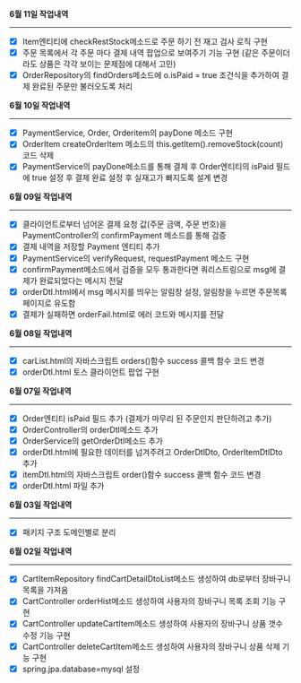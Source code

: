 **6월 11일 작업내역**

---

- [x] Item엔티티에 checkRestStock메소드로 주문 하기 전 재고 검사 로직 구현
- [x] 주문 목록에서 각 주문 마다 결제 내역 팝업으로 보여주기 기능 구현 (같은 주문이더라도 상품은 각각 보이는 문제점에 대해서 고민)
- [x] OrderRepository의 findOrders메소드에 o.isPaid = true 조건식을 추가하여 결제 완료된 주문만 불러오도록 처리

**6월 10일 작업내역**

---

- [x] PaymentService, Order, Orderitem의 payDone 메소드 구현
- [x] OrderItem createOrderItem 메소드의 this.getItem().removeStock(count) 코드 삭제 
- [x] PaymentService의 payDone메소드를 통해 결제 후 Order엔티티의 isPaid 필드에 true 설정 후 결제 완료 설정 후 실재고가 빠지도록 설계 변경

**6월 09일 작업내역**

---

- [x] 클라이언트로부터 넘어온 결제 요청 값(주문 금액, 주문 번호)을 PaymentController의 confirmPayment 메소드를 통해 검증
- [x] 결제 내역을 저장할 Payment 엔티티 추가
- [x] PaymentService의 verifyRequest, requestPayment 메소드 구현
- [x] confirmPayment메소드에서 검증을 모두 통과한다면 쿼리스트링으로 msg에 결제가 완료되었다는 메시지 전달
- [x] orderDtl.html에서 msg 메시지를 띄우는 알림창 설정, 알림창을 누르면 주문목록 페이지로 유도함
- [x] 결제가 실패하면 orderFail.html로 에러 코드와 메시지를 전달 

**6월 08일 작업내역**

---

- [x] carList.html의 자바스크립트 orders()함수 success 콜백 함수 코드 변경
- [x] orderDtl.html 토스 클라이언트 팝업 구현

**6월 07일 작업내역**

---

- [x] Order엔티티 isPaid 필드 추가 (결제가 마무리 된 주문인지 판단하려고 추가)
- [x] OrderController의 orderDtl메소드 추가
- [x] OrderService의 getOrderDtl메소드 추가
- [x] orderDtl.html에 필요한 데이터를 넘겨주려고 OrderDtlDto, OrderItemDtlDto 추가
- [x] itemDtl.html의 자바스크립트 order()함수 success 콜백 함수 코드 변경
- [x] orderDtl.html 파일 추가

**6월 03일 작업내역**

---

- [x] 패키지 구조 도메인별로 분리

**6월 02일 작업내역**

---

- [x] CartItemRepository findCartDetailDtoList메소드 생성하여 db로부터 장바구니 목록을 가져옴
- [x] CartController orderHist메소드 생성하여 사용자의 장바구니 목록 조회 기능 구현
- [x] CartController updateCartItem메소드 생성하여 사용자의 장바구니 상품 갯수 수정 기능 구현
- [x] CartController deleteCartItem메소드 생성하여 사용자의 장바구니 상품 삭제 기능 구현
- [x] spring.jpa.database=mysql 설정